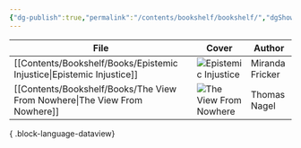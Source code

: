 ```yaml
---
{"dg-publish":true,"permalink":"/contents/bookshelf/bookshelf/","dgShowToc":true,"created":"2024-11-24T10:42:27.550+01:00","updated":"2024-11-24T23:27:10.763+01:00"}
---
```




| File                                                                         | Cover                                                                                                                                     | Author          |
| ---------------------------------------------------------------------------- | ----------------------------------------------------------------------------------------------------------------------------------------- | --------------- |
| [[Contents/Bookshelf/Books/Epistemic Injustice\|Epistemic Injustice]]     | ![Epistemic Injustice](http://books.google.com/books/content?id=lncSDAAAQBAJ&printsec=frontcover&img=1&zoom=1&edge=curl&source=gbs_api)   | Miranda Fricker |
| [[Contents/Bookshelf/Books/The View From Nowhere\|The View From Nowhere]] | ![The View From Nowhere](http://books.google.com/books/content?id=5cryOCGb2nEC&printsec=frontcover&img=1&zoom=1&edge=curl&source=gbs_api) | Thomas Nagel    |

{ .block-language-dataview}